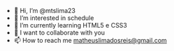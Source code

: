 - 👋 Hi, I’m @mtslima23
- 👀 I’m interested in schedule 
- 🌱 I’m currently learning HTML5 e CSS3
- 💞️ I want to collaborate with you
- 📫 How to reach me matheuslimadosreis@gmail.com

<!---
mtslima23/mtslima23 is a ✨ special ✨ repository because its `README.md` (this file) appears on your GitHub profile.
You can click the Preview link to take a look at your changes.
--->
